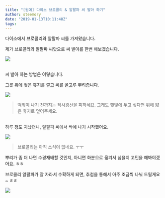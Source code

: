 ```yaml
---
title: "[원예] 다이소 브로콜리 & 알팔파 씨 발아 하기"
author: steemory
date: "2019-01-13T10:11:48Z"
tags:
---
```

다이소에서 브로콜리와 알팔파 씨를 가져왔습니다.

제가 브로콜리와 알팔파 씨앗으로 씨 발아를 한번 해보겠습니다.

![](https://cdn.steemitimages.com/0x0/https://s3.ap-northeast-2.amazonaws.com/dclick/image/steemory/1547372185681)

<br>씨 발아 하는 방법은 이렇습니다. 

그릇 위에 젖은 휴지를 깔고 씨를 골고루 뿌려줍니다.

![](https://cdn.steemitimages.com/0x0/https://s3.ap-northeast-2.amazonaws.com/dclick/image/steemory/1547372200123)
> 떡잎이 나기 전까지는 직사광선을 피하세요. 그래도 햇빛에 두고 싶다면 위에 얇은 휴지로 덮어주세요.

<br>하루 정도 지났더니, 알팔파 씨에서 싹에 나기 시작했어요.

![](https://cdn.steemitimages.com/0x0/https://s3.ap-northeast-2.amazonaws.com/dclick/image/steemory/1547372206378)
> 브로콜리는 아직 소식이 없네요. ㅜㅜ

뿌리가 좀 더 나면 수경재배할 것인지, 아니면 화분으로 옮겨서 심을지 고민을 해봐야겠어요. ㅎㅎ

브로콜리 알팔파가 잘 자라서 수확하게 되면, 추첨을 통해서 아주 조금씩 나눠 드릴게요~ ㅎㅎ

![](https://cdn.steemitimages.com/0x0/https://s3.ap-northeast-2.amazonaws.com/dclick/image/steemory/1547374182861)
